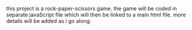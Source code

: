 this project is a rock-paper-scissors game. the game will be coded in separate javaScript file which will then be linked to a main html file. more details will be added as i go along.
